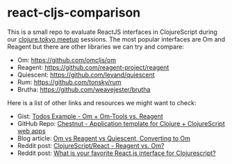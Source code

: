 # react-cljs-comparison

This is a small repo to evaluate ReactJS interfaces in ClojureScript during our
[clojure.tokyo meetup](https://www.meetup.com/clojure-tokyo/) sessions.
The most popular interfaces are Om and Reagent but there are other libraries
we can try and compare:

- Om: https://github.com/omcljs/om
- Reagent: https://github.com/reagent-project/reagent
- Quiescent: https://github.com/levand/quiescent
- Rum: https://github.com/tonsky/rum
- Brutha: https://github.com/weavejester/brutha

Here is a list of other links and resources we might want to check:

- Gist: [Todos Example - Om + Om-Tools vs. Reagent](https://gist.github.com/jakecraige/07b71d3a6a5633f3745c)
- GitHub Repo: [Chestnut - Application template for Clojure + ClojureScript web apps](https://github.com/plexus/chestnut)
- Blog article: [Om vs Reagent vs Quiescent, Converting to Om](http://pchristensen.com/blog/articles/sfcljs-august-meetup-om/)
- Reddit post: [ClojureScript/React - Reagent vs. Om?](https://www.reddit.com/r/Clojure/comments/22qjre/clojurescriptreact_reagent_vs_om/)
- Reddit post: [What is your favorite React.js interface for Clojurescript?](https://www.reddit.com/r/Clojure/comments/4dkny3/what_is_your_favorite_reactjs_interface_for/)
